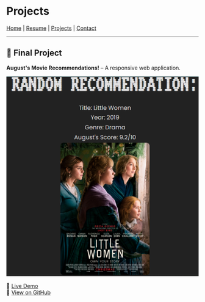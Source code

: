 # Projects

[Home](index.md) | [Resume](resume.md) | [Projects](projects.md) | [Contact](contact.md)

---

## 🚀 Final Project
**August's Movie Recommendations!** – A responsive web application.  

![Screenshot of Movie App](Screenshot%202025-09-16%20131329.png) 

🔗 [Live Demo](https://august-k-final-1.netlify.app/)  
🔗 [View on GitHub](https://github.com/augustkeller/final-practice-unit-1-august-k)
